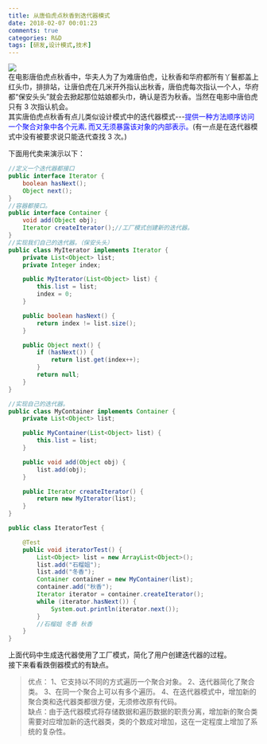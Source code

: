 ```yaml
---
title: 从唐伯虎点秋香到迭代器模式
date: 2018-02-07 00:01:23
comments: true
categories: R&D
tags: [研发,设计模式,技术]
---
```

![](http://wx4.sinaimg.cn/mw690/ad108d28gy1fo763toi44j20og0dw75h.jpg)  
在电影唐伯虎点秋香中，华夫人为了为难唐伯虎，让秋香和华府都所有丫鬟都盖上红头巾，排排站，让唐伯虎在几米开外指认出秋香，唐伯虎每次指认一个人，华府都“保安头头”就会去掀起那位姑娘都头巾，确认是否为秋香。当然在电影中唐伯虎只有 3 次指认机会。  
其实唐伯虎点秋香有点儿类似设计模式中的迭代器模式---<font color=blue face="黑体">提供一种方法顺序访问一个聚合对象中各个元素, 而又无须暴露该对象的内部表示。</font>(有一点是在迭代器模式中没有被要求说只能迭代查找 3 次。)<!--more-->  

下面用代卖来演示以下：
```java
//定义一个迭代器都接口
public interface Iterator {
    boolean hasNext();
    Object next();
}
//容器都接口。
public interface Container {
    void add(Object obj);
    Iterator createIterator();//工厂模式创建新的迭代器。
}
//实现我们自己的迭代器。（保安头头）
public class MyIterator implements Iterator {
    private List<Object> list;
    private Integer index;

    public MyIterator(List<Object> list) {
        this.list = list;
        index = 0;
    }

    public boolean hasNext() {
        return index != list.size();
    }

    public Object next() {
        if (hasNext()) {
            return list.get(index++);
        }
        return null;
    }
}

//实现自己的迭代器。
public class MyContainer implements Container {
    private List<Object> list;

    public MyContainer(List<Object> list) {
        this.list = list;
    }

    public void add(Object obj) {
        list.add(obj);
    }

    public Iterator createIterator() {
        return new MyIterator(list);
    }
}

public class IteratorTest {

    @Test
    public void iteratorTest() {
        List<Object> list = new ArrayList<Object>();
        list.add("石榴姐");
        list.add("冬香");
        Container container = new MyContainer(list);
        container.add("秋香");
        Iterator iterator = container.createIterator();
        while (iterator.hasNext()) {
            System.out.println(iterator.next());
        }
        //石榴姐 冬香 秋香
    }
}

```
上面代码中生成迭代器使用了工厂模式，简化了用户创建迭代器的过程。  
接下来看看跌倒器模式的有缺点。
> 优点： 1、它支持以不同的方式遍历一个聚合对象。 2、迭代器简化了聚合类。 3、在同一个聚合上可以有多个遍历。 4、在迭代器模式中，增加新的聚合类和迭代器类都很方便，无须修改原有代码。  
缺点：由于迭代器模式将存储数据和遍历数据的职责分离，增加新的聚合类需要对应增加新的迭代器类，类的个数成对增加，这在一定程度上增加了系统的复杂性。
